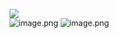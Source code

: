 ![](image.png) <br>
![image.png](attachment:a8d0deef-f4d6-4845-b5de-dcaeffe2811c.png)
![image.png](attachment:a8d0deef-f4d6-4845-b5de-dcaeffe2811c.png)






